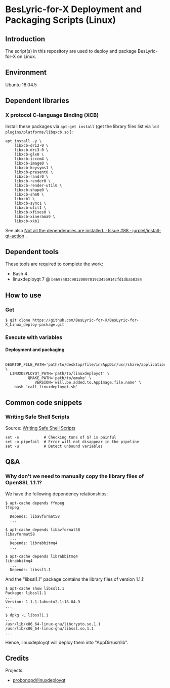# BesLyric-for-X Deployment and Packaging Scripts (Linux)

## Introduction

The script(s) in this repository are used to deploy and package BesLyric-for-X on Linux.

## Environment

Ubuntu 18.04.5

## Dependent libraries

### X protocol C-language Binding (XCB)

Install these packages via `apt-get install` (get the library files list via `ldd plugins/platforms/libqxcb.so` ):

```shell
apt install -y \
    libxcb-dri2-0 \
    libxcb-dri3-0 \
    libxcb-glx0 \
    libxcb-icccm4 \
    libxcb-image0 \
    libxcb-keysyms1 \
    libxcb-present0 \
    libxcb-randr0 \
    libxcb-render0 \
    libxcb-render-util0 \
    libxcb-shape0 \
    libxcb-shm0 \
    libxcb1 \
    libxcb-sync1 \
    libxcb-util1 \
    libxcb-xfixes0 \
    libxcb-xinerama0 \
    libxcb-xkb1
```

See also [Not all the dependencies are installed. · Issue #88 · jurplel/install-qt-action](https://github.com/jurplel/install-qt-action/issues/88) .

## Dependent tools

These tools are required to complete the work:

- Bash 4
- linuxdeployqt 7 @ `b4697483c98120007019c3456914cfd1dba58384`

## How to use

### Get

```console
$ git clone https://github.com/BesLyric-for-X/BesLyric-for-X_Linux_deploy-package.git
```

### Execute with variables

#### Deployment and packaging

```shell
   DESKTOP_FILE_PATH='path/to/desktop/file/in/AppDir/usr/share/applications' \
  LINUXDEPLOYQT_PATH='path/to/linuxdeployqt' \
          QMAKE_PATH='path/to/qmake' \
             VERSION='will.be.added.to.AppImage.file.name' \
    bash 'call_linuxdeployqt.sh'
```

## Common code snippets

### Writing Safe Shell Scripts

Source: [Writing Safe Shell Scripts](https://sipb.mit.edu/doc/safe-shell/)

```shell
set -e           # Checking tons of $? is painful
set -o pipefail  # Error will not disappear in the pipeline
set -u           # Detect unbound variables
```

## Q&A

### Why don't we need to manually copy the library files of OpenSSL 1.1.1?

We have the following dependency relationships:

```console
$ apt-cache depends ffmpeg
ffmpeg
  ...
  Depends: libavformat58
  ...

$ apt-cache depends libavformat58
libavformat58
  ...
  Depends: librabbitmq4
  ...

$ apt-cache depends librabbitmq4
librabbitmq4
  ...
  Depends: libssl1.1
```

And the "libssl1.1" package contains the library files of version 1.1.1:

```console
$ apt-cache show libssl1.1
Package: libssl1.1
...
Version: 1.1.1-1ubuntu2.1~18.04.9
...

$ dpkg -L libssl1.1
...
/usr/lib/x86_64-linux-gnu/libcrypto.so.1.1
/usr/lib/x86_64-linux-gnu/libssl.so.1.1
...
```

Hence, linuxdeployqt will deploy them into "AppDir/usr/lib".

## Credits

Projects:

- [probonopd/linuxdeployqt](https://github.com/probonopd/linuxdeployqt)
